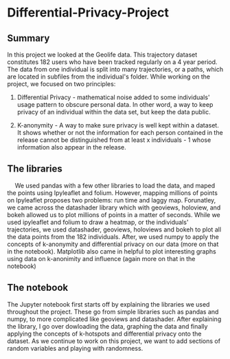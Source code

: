 # Differential-Privacy-Project
## Summary
In this project we looked at the Geolife data. This trajectory dataset constitutes 182 users who have been tracked regularly on a 4 year period. The data from one individual is split into many trajectories, or a paths, which are located in subfiles from the individual's folder. While working on the project, we focused on two principles:

1. Differential Privacy - mathematical noise added to some individuals' usage pattern to obscure personal data. In other word, a way to keep privacy of an individual within the data set, but keep the data public.

2. K-anonymity - A way to make sure privacy is well kept within a dataset. It shows whether or not the information for each person contained in the release cannot be distinguished from at least x individuals - 1 whose information also appear in the release.

## The libraries
  We used pandas with a few other libraries to load the data, and maped the points using Ipyleaflet and folium. However, mapping millions of points on Ipyleaflet proposes two problems: run time and laggy map. Forunatley, we came across the datashader library which with geoviews, holoview, and bokeh allowed us to plot millions of points in a matter of seconds. While we used ipyleaflet and folium to draw a heatmap, or the individuals' trajectories, we used datashader, geoviews, holoviews and bokeh to plot all the data points from the 182 individuals. After, we used numpy to apply the concepts of k-anonymity and differential privacy on our data (more on that in the notebook). Matplotlib also came in helpful to plot interesting graphs using data on k-anonimity and influence (again more on that in the notebook)
  
## The notebook
  The Jupyter notebook first starts off by explaining the libraries we used throughout the project. These go from simple libraries such as pandas and numpy, to more complicated like geoviews and datashader. After explaining the library, I go over dowloading the data, graphing the data and finally applying the concepts of k-hotspots and differential privacy onto the dataset. As we continue to work on this project, we want to add sections of random variables and playing with randomness. 
